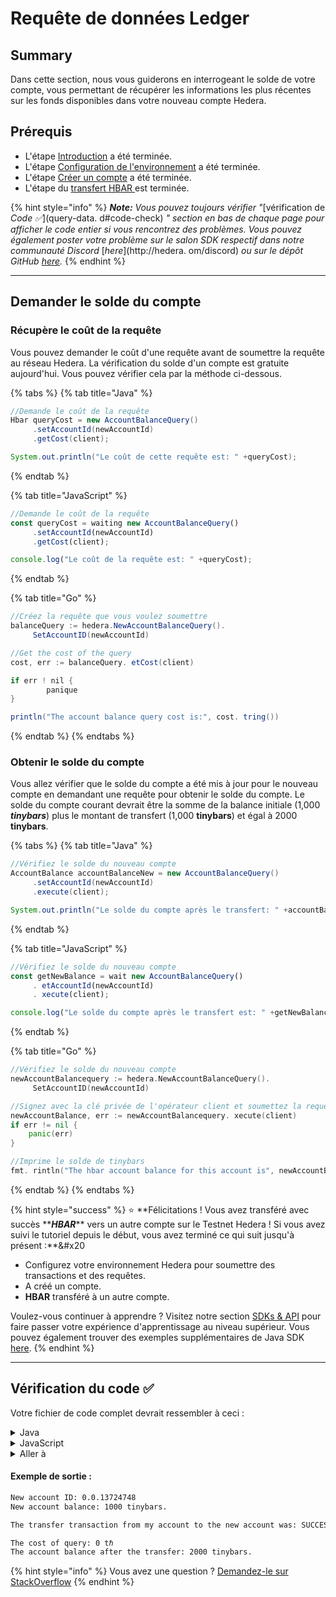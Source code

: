 # Requête de données Ledger

## Summary

Dans cette section, nous vous guiderons en interrogeant le solde de votre compte, vous permettant de récupérer les informations les plus récentes sur les fonds disponibles dans votre nouveau compte Hedera.

## Prérequis <a href="#pre-requisites" id="pre-requisites"></a>

- L'étape [Introduction](introduction.md) a été terminée.
- L'étape [Configuration de l'environnement](environment-set-up.md) a été terminée.
- L'étape [Créer un compte](create-an-account.md) a été terminée.
- L'étape du [transfert HBAR ](transfer-hbar.md)est terminée.

{% hint style="info" %}
_**Note:** Vous pouvez toujours vérifier "_[vérification de _Code ✅_](query-data. d#code-check) _" section en bas de chaque page pour afficher le code entier si vous rencontrez des problèmes. Vous pouvez également poster votre problème sur le salon SDK respectif dans notre communauté Discord_ [_here_](http://hedera. om/discord) _ou sur le dépôt GitHub_ [_here_](https://github.com/hashgraph/hedera-docs)_._
{% endhint %}

***

## Demander le solde du compte

### **Récupère le coût de la requête**

Vous pouvez demander le coût d'une requête avant de soumettre la requête au réseau Hedera. La vérification du solde d'un compte est gratuite aujourd'hui. Vous pouvez vérifier cela par la méthode ci-dessous.

{% tabs %}
{% tab title="Java" %}

```java
//Demande le coût de la requête
Hbar queryCost = new AccountBalanceQuery()
     .setAccountId(newAccountId)
     .getCost(client);

System.out.println("Le coût de cette requête est: " +queryCost);
```

{% endtab %}

{% tab title="JavaScript" %}

```javascript
//Demande le coût de la requête
const queryCost = waiting new AccountBalanceQuery()
     .setAccountId(newAccountId)
     .getCost(client);

console.log("Le coût de la requête est: " +queryCost);
```

{% endtab %}

{% tab title="Go" %}

```java
//Créez la requête que vous voulez soumettre
balanceQuery := hedera.NewAccountBalanceQuery().
     SetAccountID(newAccountId)

//Get the cost of the query
cost, err := balanceQuery. etCost(client)

if err ! nil {
        panique
}

println("The account balance query cost is:", cost. tring())
```

{% endtab %}
{% endtabs %}

### **Obtenir le solde du compte**

Vous allez vérifier que le solde du compte a été mis à jour pour le nouveau compte en demandant une requête pour obtenir le solde du compte. Le solde du compte courant devrait être la somme de la balance initiale (1,000 _**tinybars**_) plus le montant de transfert (1,000 **tinybars**) et égal à 2000 **tinybars**.

{% tabs %}
{% tab title="Java" %}

```java
//Vérifiez le solde du nouveau compte
AccountBalance accountBalanceNew = new AccountBalanceQuery()
     .setAccountId(newAccountId)
     .execute(client);

System.out.println("Le solde du compte après le transfert: " +accountBalanceNew.hbars);
```

{% endtab %}

{% tab title="JavaScript" %}

```javascript
//Vérifiez le solde du nouveau compte
const getNewBalance = wait new AccountBalanceQuery()
     . etAccountId(newAccountId)
     . xecute(client);

console.log("Le solde du compte après le transfert est: " +getNewBalance.hbars.toTinybars() +" tinybar.")
```

{% endtab %}

{% tab title="Go" %}

```go
//Vérifiez le solde du nouveau compte
newAccountBalancequery := hedera.NewAccountBalanceQuery().
     SetAccountID(newAccountId)

//Signez avec la clé privée de l'opérateur client et soumettez la requête à un nouveau solde réseau Hedera
newAccountBalance, err := newAccountBalancequery. xecute(client)
if err != nil {
    panic(err)
}

//Imprime le solde de tinybars
fmt. rintln("The hbar account balance for this account is", newAccountBalance.Hbars.AsTinybar())
```

{% endtab %}
{% endtabs %}

{% hint style="success" %}
:star: **Félicitations ! Vous avez transféré avec succès **_**HBAR**_\*\* vers un autre compte sur le Testnet Hedera ! Si vous avez suivi le tutoriel depuis le début, vous avez terminé ce qui suit jusqu'à présent :\*\*&#x20

- Configurez votre environnement Hedera pour soumettre des transactions et des requêtes.
- A créé un compte.
- **HBAR** transféré à un autre compte.

Voulez-vous continuer à apprendre ? Visitez notre section [SDKs & API](../sdks-and-apis/) pour faire passer votre expérience d'apprentissage au niveau supérieur. Vous pouvez également trouver des exemples supplémentaires de Java SDK [here](https://github.com/hashgraph/hedera-sdk-java/tree/main/examples/src/main/java).
{% endhint %}

***

## Vérification du code ✅

Votre fichier de code complet devrait ressembler à ceci :

<details>

<summary>Java</summary>

{% code fullWidth="true" %}

```java
import com.hedera.hashgraph.sdk.Hbar;
import com.hedera.hashgraph.sdk.Client;
import io.github.cdimascio.dotenv.Dotenv;
import com.hedera.hashgraph.sdk.AccountId;
import com.hedera.hashgraph.sdk.PublicKey;
import com.hedera.hashgraph.sdk.PrivateKey;
import com.hedera.hashgraph.sdk.AccountBalance;
import com.hedera.hashgraph.sdk.AccountBalanceQuery;
import com.hedera.hashgraph.sdk.TransferTransaction;
import com.hedera.hashgraph.sdk.TransactionResponse;
import com.hedera.hashgraph.sdk.ReceiptStatusException;
import com.hedera.hashgraph.sdk.PrecheckStatusException;
import com.hedera.hashgraph.sdk.AccountCreateTransaction;

import java.util.concurrent.TimeoutException;

public class HederaExamples {

        public static void main(String[] args)
                        throws TimeoutException, PrecheckStatusException, ReceiptStatusException {

                // Grab your Hedera testnet account ID and private key
                AccountId myAccountId = AccountId.fromString(Dotenv.load().get("MY_ACCOUNT_ID"));
                PrivateKey myPrivateKey = PrivateKey.fromString(Dotenv.load().get("MY_PRIVATE_KEY"));

                // Create your connection to the Hedera network
                Client client = Client.forTestnet();

                // Set your account as the client's operator
                client.setOperator(myAccountId, myPrivateKey);

                // Set default max transaction fee & max query payment
                client.setDefaultMaxTransactionFee(new Hbar(100));
                client.setDefaultMaxQueryPayment(new Hbar(50));

                // Generate a new key pair
                PrivateKey newAccountPrivateKey = PrivateKey.generateED25519();
                PublicKey newAccountPublicKey = newAccountPrivateKey.getPublicKey();

                // Create new account and assign the public key
                TransactionResponse newAccount = new AccountCreateTransaction()
                                .setKey(newAccountPublicKey)
                                .setInitialBalance(Hbar.fromTinybars(1000))
                                .execute(client);

                // Get the new account ID
                AccountId newAccountId = newAccount.getReceipt(client).accountId;

                System.out.println("\nNew account ID: " + newAccountId);

                // Check the new account's balance
                AccountBalance accountBalance = new AccountBalanceQuery()
                                .setAccountId(newAccountId)
                                .execute(client);

                System.out.println("New account balance is: " + accountBalance.hbars);

                // Transfer HBAR
                TransactionResponse sendHbar = new TransferTransaction()
                                .addHbarTransfer(myAccountId, Hbar.fromTinybars(-1000))
                                .addHbarTransfer(newAccountId, Hbar.fromTinybars(1000))
                                .execute(client);

                System.out.println("\nThe transfer transaction was: " + sendHbar.getReceipt(client).status);

                // Request the cost of the query
                Hbar queryCost = new AccountBalanceQuery()
                                .setAccountId(newAccountId)
                                .getCost(client);

                System.out.println("\nThe cost of this query: " + queryCost);

                // Check the new account's balance
                AccountBalance accountBalanceNew = new AccountBalanceQuery()
                                .setAccountId(newAccountId)
                                .execute(client);

                System.out.println("The account balance after the transfer: " + accountBalanceNew.hbars + "\n");
        }
}

```

{% endcode %}

</details>

<details>

<summary>JavaScript</summary>

```javascript
const {
  Hbar,
  Client,
  PrivateKey,
  AccountCreateTransaction,
  AccountBalanceQuery,
  TransferTransaction,
} = require("@hashgraph/sdk
require("dotenv").config();

async function environmentSetup() {
  // Grab your Hedera testnet account ID and private key from your .env file
  const myAccountId = process.env.MY_ACCOUNT_ID;
  const myPrivateKey = process.env.MY_PRIVATE_KEY;

  // If we weren't able to grab it, we should throw a new error
  if (myAccountId == null || myPrivateKey == null) {
    throw new Error(
      "Environment variables myAccountId and myPrivateKey must be present"
    );
  }

  // Create your connection to the Hedera network
  const client = Client.forTestnet();

  //Set your account as the client's operator
  client.setOperator(myAccountId, myPrivateKey);

  // Set default max transaction fee & max query payment
  client.setDefaultMaxTransactionFee(new Hbar(100));
  client.setDefaultMaxQueryPayment(new Hbar(50));

  // Create new keys
  const newAccountPrivateKey = PrivateKey.generateED25519();
  const newAccountPublicKey = newAccountPrivateKey.publicKey;

  // Create a new account with 1,000 tinybar starting balance
  const newAccountTransactionResponse = await new AccountCreateTransaction()
    .setKey(newAccountPublicKey)
    .setInitialBalance(Hbar.fromTinybars(1000))
    .execute(client);

  // Get the new account ID
  const getReceipt = await newAccountTransactionResponse.getReceipt(client);
  const newAccountId = getReceipt.accountId;

  console.log("\nNew account ID: " + newAccountId);


  // Verify the account balance
  const accountBalance = await new AccountBalanceQuery()
    .setAccountId(newAccountId)
    .execute(client);

  console.log(
    "New account balance is: " +
      accountBalance.hbars.toTinybars() +
      " tinybars."
  );

  // Create the transfer transaction
  const sendHbar = await new TransferTransaction()
    .addHbarTransfer(myAccountId, Hbar.fromTinybars(-1000))
    .addHbarTransfer(newAccountId, Hbar.fromTinybars(1000))
    .execute(client);

  // Verify the transaction reached consensus
  const transactionReceipt = await sendHbar.getReceipt(client);
  console.log(
    "The transfer transaction from my account to the new account was: " +
      transactionReceipt.status.toString()
  );

  // Request the cost of the query
  const queryCost = await new AccountBalanceQuery()
    .setAccountId(newAccountId)
    .getCost(client);

  console.log("\nThe cost of query is: " + queryCost);

  // Check the new account's balance
  const getNewBalance = await new AccountBalanceQuery()
    .setAccountId(newAccountId)
    .execute(client);

  console.log(
    "The account balance after the transfer is: " +
      getNewBalance.hbars.toTinybars() +
      " tinybars."
  );
}
environmentSetup();
```

</details>

<details>

<summary>Aller à</summary>

```go
package main

import (
	"fmt"
	"os"

	"github.com/hashgraph/hedera-sdk-go/v2"
	"github.com/joho/godotenv"
)

func main() {

	//Loads the .env file and throws an error if it cannot load the variables from that file correctly
	err := godotenv.Load(".env")
	if err != nil {
		panic(fmt.Errorf("Unable to load environment variables from .env file. Error:\n%v\n", err))
	}

	//Grab your testnet account ID and private key from the .env file
	myAccountId, err := hedera.AccountIDFromString(os.Getenv("MY_ACCOUNT_ID"))
	if err != nil {
		panic(err)
	}

	myPrivateKey, err := hedera.PrivateKeyFromString(os.Getenv("MY_PRIVATE_KEY"))
	if err != nil {
		panic(err)
	}

	//Create your testnet client
	client := hedera.ClientForTestnet()
	client.SetOperator(myAccountId, myPrivateKey)

	// Set default max transaction fee & max query payment
	client.SetDefaultMaxTransactionFee(hedera.HbarFrom(100, hedera.HbarUnits.Hbar))
	client.SetDefaultMaxQueryPayment(hedera.HbarFrom(50, hedera.HbarUnits.Hbar))

	//Generate new keys for the account you will create
	newAccountPrivateKey, err := hedera.PrivateKeyGenerateEd25519()
	if err != nil {
		panic(err)
	}

	newAccountPublicKey := newAccountPrivateKey.PublicKey()

	//Create new account and assign the public key
	newAccount, err := hedera.NewAccountCreateTransaction().
		SetKey(newAccountPublicKey).
		SetInitialBalance(hedera.HbarFrom(1000, hedera.HbarUnits.Tinybar)).
		Execute(client)

	//Request the receipt of the transaction
	receipt, err := newAccount.GetReceipt(client)
	if err != nil {
		panic(err)
	}

	//Get the new account ID from the receipt
	newAccountId := *receipt.AccountID

	//Print the new account ID to the console
	fmt.Println("\n")
	fmt.Printf("New account ID: %v\n", newAccountId)

	//Create the account balance query
	query := hedera.NewAccountBalanceQuery().
		SetAccountID(newAccountId)

	//Sign with client operator private key and submit the query to a Hedera network
	accountBalance, err := query.Execute(client)
	if err != nil {
		panic(err)
	}

	//Print the balance of tinybars
	fmt.Println("New account balance for the new account is", accountBalance.Hbars.AsTinybar())

	//Transfer hbar from your testnet account to the new account
	transaction := hedera.NewTransferTransaction().
		AddHbarTransfer(myAccountId, hedera.HbarFrom(-1000, hedera.HbarUnits.Tinybar)).
		AddHbarTransfer(newAccountId, hedera.HbarFrom(1000, hedera.HbarUnits.Tinybar))

	// Submit the transaction to a Hedera network
	txResponse, err := transaction.Execute(client)

	if err != nil {
		panic(err)
	}

	// Request the receipt of the transaction
	transferReceipt, err := txResponse.GetReceipt(client)

	if err != nil {
		panic(err)
	}

	// Get the transaction consensus status
	transactionStatus := transferReceipt.Status

	fmt.Printf("\nThe transaction consensus status is %v\n\n", transactionStatus)

	//Create the query that you want to submit
	balanceQuery := hedera.NewAccountBalanceQuery().
		SetAccountID(newAccountId)

	//Get the cost of the query
	cost, err := balanceQuery.GetCost(client)

	if err != nil {
		panic(err)
	}

	fmt.Println("The account balance query cost is:", cost.String())

	//Check the new account's balance
	newAccountBalancequery := hedera.NewAccountBalanceQuery().
		SetAccountID(newAccountId)

	//Sign with client operator private key and submit the query to a Hedera network
	newAccountBalance, err := newAccountBalancequery.Execute(client)
	if err != nil {
		panic(err)
	}

	//Print the balance of tinybars
	fmt.Println("The HBAR balance for this account is", newAccountBalance.Hbars.AsTinybar())
}

```

</details>

#### Exemple de sortie :

```bash
New account ID: 0.0.13724748
New account balance: 1000 tinybars.

The transfer transaction from my account to the new account was: SUCCESS

The cost of query: 0 tℏ
The account balance after the transfer: 2000 tinybars.
```

{% hint style="info" %}
Vous avez une question ? [Demandez-le sur StackOverflow](https://stackoverflow.com/questions/tagged/hedera-hashgraph)
{% endhint %}
